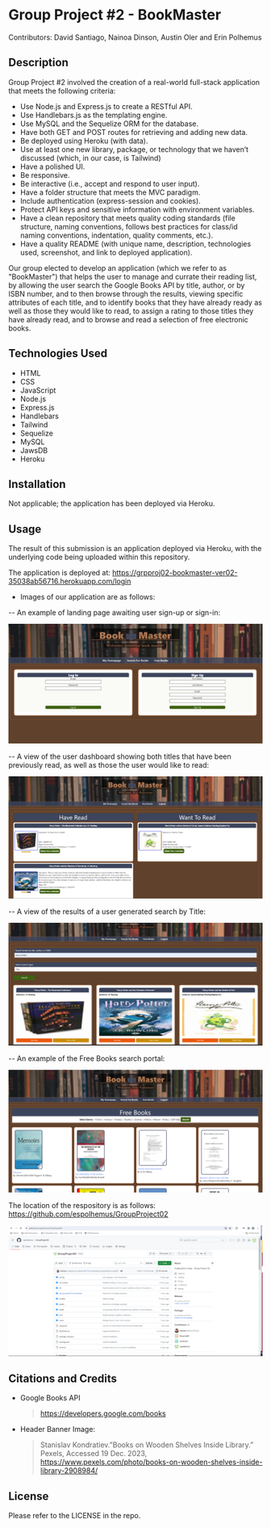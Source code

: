 # Group Project #2 - BookMaster
Contributors: David Santiago, Nainoa Dinson, Austin Oler and Erin Polhemus 

## Description

Group Project #2 involved the creation of a real-world full-stack application that meets the following criteria:

- Use Node.js and Express.js to create a RESTful API.
- Use Handlebars.js as the templating engine.
- Use MySQL and the Sequelize ORM for the database.
- Have both GET and POST routes for retrieving and adding new data.
- Be deployed using Heroku (with data).
- Use at least one new library, package, or technology that we haven’t discussed (which, in our case, is Tailwind)
- Have a polished UI.
- Be responsive.
- Be interactive (i.e., accept and respond to user input).
- Have a folder structure that meets the MVC paradigm.
- Include authentication (express-session and cookies).
- Protect API keys and sensitive information with environment variables.
- Have a clean repository that meets quality coding standards (file structure, naming conventions, follows best practices for class/id naming conventions, indentation, quality comments, etc.).
- Have a quality README (with unique name, description, technologies used, screenshot, and link to deployed application).
    
Our group elected to develop an application (which we refer to as "BookMaster") that helps the user to manage and currate their reading list, by allowing the user search the Google Books API by title, author, or by ISBN number, and to then browse through the results, viewing specific attributes of each title, and to identify books that they have already ready as well as those they would like to read, to assign a rating to those titles they have already read, and to browse and read a selection of free electronic books.

## Technologies Used

- HTML
- CSS
- JavaScript
- Node.js
- Express.js
- Handlebars
- Tailwind
- Sequelize
- MySQL
- JawsDB
- Heroku
  
## Installation

Not applicable; the application has been deployed via Heroku.

## Usage

The result of this submission is an application deployed via Heroku, with the underlying code being uploaded within this repository.

The application is deployed at: https://grpproj02-bookmaster-ver02-35038ab56716.herokuapp.com/login

  - Images of our application are as follows:

  -- An example of landing page awaiting user sign-up or sign-in:

![ILanding Page](/assets/images/screenshot001.png)

  -- A view of the user dashboard showing both titles that have been previously read, as well as those the user would like to read:

![User Dashboard](/assets/images/screenshot002.png)

  -- A view of the results of a user generated search by Title:

![Search by Title Results](/assets/images/screenshot003.png)

  -- An example of the Free Books search portal:

![Free Book Search Portal](/assets/images/screenshot004.png)

The location of the respository is as follows: https://github.com/espolhemus/GroupProject02

![Repository Image](/assets/images/screenshot005.png)

## Citations and Credits
- Google Books API
  > https://developers.google.com/books
- Header Banner Image:
  > Stanislav Kondratiev.”Books on Wooden Shelves Inside Library.” Pexels, Accessed 19 Dec. 2023, https://www.pexels.com/photo/books-on-wooden-shelves-inside-library-2908984/

## License

Please refer to the LICENSE in the repo.
